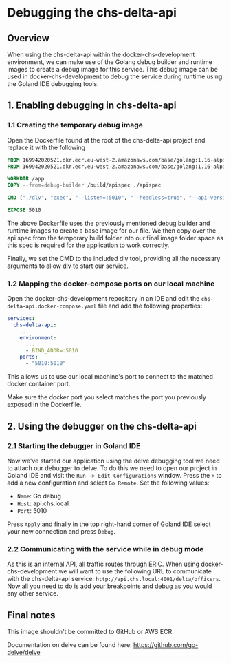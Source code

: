 # Debugging the chs-delta-api

## Overview

When using the chs-delta-api within the docker-chs-development environment, we can make use of the Golang debug builder 
and runtime images to create a debug image for this service. This debug image can be used in docker-chs-development to 
debug the service during runtime using the Goland IDE debugging tools.

## 1. Enabling debugging in chs-delta-api

### 1.1 Creating the temporary debug image
Open the Dockerfile found at the root of the chs-delta-api project and replace it with the following
```Dockerfile
FROM 169942020521.dkr.ecr.eu-west-2.amazonaws.com/base/golang:1.16-alpine-debug-builder as debug-builder
FROM 169942020521.dkr.ecr.eu-west-2.amazonaws.com/base/golang:1.16-alpine-debug-runtime as debug-runtime

WORKDIR /app
COPY --from=debug-builder /build/apispec ./apispec

CMD ["./dlv", "exec", "--listen=:5010", "--headless=true", "--api-version=2", "./app"]

EXPOSE 5010
```

The above Dockerfile uses the previously mentioned debug builder and runtime images to create a base image for our file. 
We then copy over the api spec from the temporary build folder into our final image folder space as this spec is required for 
the application to work correctly.

Finally, we set the CMD to the included dlv tool, providing all the necessary arguments to allow dlv to start our service.

### 1.2 Mapping the docker-compose ports on our local machine
Open the docker-chs-development repository in an IDE and edit the `chs-delta-api.docker-compose.yaml` file and add the 
following properties:
```yaml
services:
  chs-delta-api:
    ...
    environment:
      ...
      - BIND_ADDR=:5010
    ports:
      - "5010:5010"
```

This allows us to use our local machine's port to connect to the matched docker container port.

Make sure the docker port you select matches the port you previously exposed in the Dockerfile.

## 2. Using the debugger on the chs-delta-api

### 2.1 Starting the debugger in Goland IDE
Now we've started our application using the delve debugging tool we need to attach our debugger to delve. To do this 
we need to open our project in Goland IDE and visit the `Run -> Edit Configurations` window. Press the `+` to add a new 
configuration and select `Go Remote`. Set the following values:
- `Name`: Go debug
- `Host`: api.chs.local
- `Port`: 5010

Press `Apply` and finally in the top right-hand corner of Goland IDE select your new connection and press `Debug`.

### 2.2 Communicating with the service while in debug mode
As this is an internal API, all traffic routes through ERIC. When using docker-chs-development we will want to use 
the following URL to communicate with the chs-delta-api service: `http://api.chs.local:4001/delta/officers`. Now all you 
need to do is add your breakpoints and debug as you would any other service.

## Final notes
This image shouldn't be committed to GitHub or AWS ECR.

Documentation on delve can be found here: https://github.com/go-delve/delve
